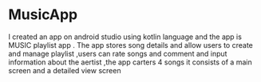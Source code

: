 # MusicApp
I created an app on android studio using kotlin language and the app is MUSIC playlist app .
The app stores song details and allow users to create and manage playlist 
,users can rate songs and comment and input information about the aertist ,the app carters 4 songs 
it consists of a main screen and a detailed view screen 
